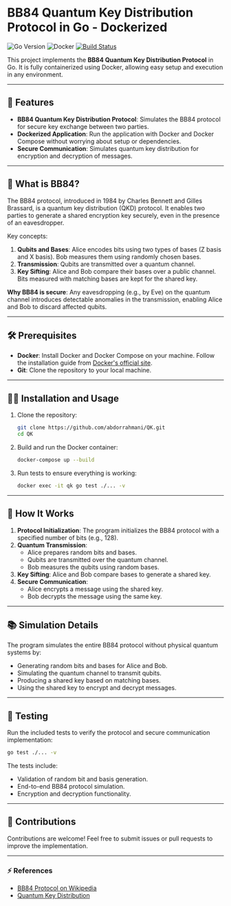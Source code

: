 # BB84 Quantum Key Distribution Protocol in Go - Dockerized

![Go Version](https://img.shields.io/badge/Go-1.23-blue?style=flat-square&logo=go)
![Docker](https://img.shields.io/badge/Docker-Supported-blue?style=flat-square&logo=docker)
[![Build Status](https://img.shields.io/badge/build-passing-brightgreen)](https://shields.io/)

This project implements the **BB84 Quantum Key Distribution Protocol** in Go. It is fully containerized using Docker, allowing easy setup and execution in any environment.

---

## 🚀 Features

- **BB84 Quantum Key Distribution Protocol**: Simulates the BB84 protocol for secure key exchange between two parties.
- **Dockerized Application**: Run the application with Docker and Docker Compose without worrying about setup or dependencies.
- **Secure Communication**: Simulates quantum key distribution for encryption and decryption of messages.

---

## 📘 What is BB84?

The BB84 protocol, introduced in 1984 by Charles Bennett and Gilles Brassard, is a quantum key distribution (QKD) protocol. It enables two parties to generate a shared encryption key securely, even in the presence of an eavesdropper.

Key concepts:
1. **Qubits and Bases**: Alice encodes bits using two types of bases (Z basis and X basis). Bob measures them using randomly chosen bases.
2. **Transmission**: Qubits are transmitted over a quantum channel.
3. **Key Sifting**: Alice and Bob compare their bases over a public channel. Bits measured with matching bases are kept for the shared key.

**Why BB84 is secure**: Any eavesdropping (e.g., by Eve) on the quantum channel introduces detectable anomalies in the transmission, enabling Alice and Bob to discard affected qubits.

---

## 🛠️ Prerequisites

- **Docker**: Install Docker and Docker Compose on your machine. Follow the installation guide from [Docker's official site](https://www.docker.com/get-started).
- **Git**: Clone the repository to your local machine.

---

## 🧑‍💻 Installation and Usage

1. Clone the repository:

    ```bash
    git clone https://github.com/abdorrahmani/QK.git
    cd QK
    ```
2. Build and run the Docker container:
   ```bash
   docker-compose up --build
   ```

3. Run tests to ensure everything is working:
   ```bash
   docker exec -it qk go test ./... -v
   ```
---

## 📖 How It Works

1. **Protocol Initialization**: The program initializes the BB84 protocol with a specified number of bits (e.g., 128).
2. **Quantum Transmission**:
   - Alice prepares random bits and bases.
   - Qubits are transmitted over the quantum channel.
   - Bob measures the qubits using random bases.
3. **Key Sifting**: Alice and Bob compare bases to generate a shared key.
4. **Secure Communication**:
   - Alice encrypts a message using the shared key.
   - Bob decrypts the message using the same key.

---

## 📚 Simulation Details

The program simulates the entire BB84 protocol without physical quantum systems by:
- Generating random bits and bases for Alice and Bob.
- Simulating the quantum channel to transmit qubits.
- Producing a shared key based on matching bases.
- Using the shared key to encrypt and decrypt messages.

---

## 🧪 Testing

Run the included tests to verify the protocol and secure communication implementation:
```bash
go test ./... -v
```

The tests include:
- Validation of random bit and basis generation.
- End-to-end BB84 protocol simulation.
- Encryption and decryption functionality.

---

## 🤝 Contributions

Contributions are welcome! Feel free to submit issues or pull requests to improve the implementation.

---

### ⚡ References
- [BB84 Protocol on Wikipedia](https://en.wikipedia.org/wiki/BB84)
- [Quantum Key Distribution](https://www.ibm.com/think/topics/quantum-cryptography)

